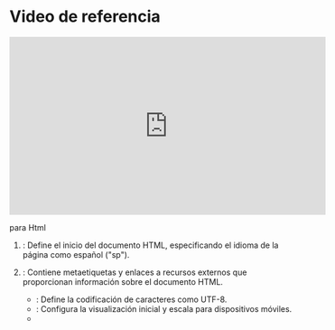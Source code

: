 # Video de referencia

<iframe width="560" height="315" src="https://www.youtube.com/embed/oWmOqxIanjk?si=5-d7lzG1Y7dDdOUq" title="YouTube video player" frameborder="0" allow="accelerometer; autoplay; clipboard-write; encrypted-media; gyroscope; picture-in-picture; web-share" allowfullscreen></iframe>


para Html


1. **<html lang="sp">**: Define el inicio del documento HTML, especificando el idioma de la página como español ("sp").

2. **<head>**: Contiene metaetiquetas y enlaces a recursos externos que proporcionan información sobre el documento HTML.

   - **<meta charset="UTF-8">**: Define la codificación de caracteres como UTF-8.
   - **<meta name="viewport" content="width=device-width, initial-scale=1.0">**: Configura la visualización inicial y escala para dispositivos móviles.
   - **<title>**: Define el título de la página que se mostrará en la pestaña del navegador.
   - **<link rel="stylesheet" href="css/style.css">**: Enlaza la hoja de estilo externa "style.css".
   - **<script src="js/main.js" type="module" defer></script>**: Enlaza el archivo de script JavaScript "main.js" como módulo y lo carga de manera diferida (defer).
   - **<link rel="stylesheet" href="https://cdnjs.cloudflare.com/ajax/libs/font-awesome/6.5.1/css/all.min.css">**: Enlaza la hoja de estilos de Font Awesome para obtener iconos.
   
3. **<body>**: Contiene el contenido principal del documento HTML.

4. **<header>**: Contiene la sección de encabezado de la página, que incluye la barra de navegación y la sección del cuerpo.

5. **<nav>**: Define la barra de navegación.

   - **<div class="container">**: Contenedor principal de la barra de navegación.
   
     - **<div>**: Contenedor para el logo, menú y formulario de búsqueda.
       - **<img src="storage/img/logo.png" alt="Logo" class="logo" />**: Muestra el logo de la página.
       - **<div class="menu">**: Contenedor para el menú de navegación y formulario de búsqueda.
         - **<ul>**: Lista de elementos de menú.
           - **<li>**: Elemento de la lista de menú.
             - **<a href="#">New Releases</a>**: Enlace dentro del elemento de menú.
         - **<form>**: Formulario de búsqueda.
           - **<div class="search-icon">**: Icono de búsqueda.
             - **<i class="fas fas fa-search"></i>**: Icono de búsqueda de Font Awesome.
           - **<input type="text" class="search" placeholder="search..." />**: Campo de entrada para la búsqueda.
           - **<button class="nav-btn">**: Botón de navegación.
             - **<i class="fas fa-car-plus"></i>**: Icono de carrito de Font Awesome.
       - **<div class="menu-btn">**: Botón del menú.
         - **<i class="fas-bars"></i>**: Icono de barras de Font Awesome.
   
   - **<div class="body">**: Contiene la sección del cuerpo de la página.
     - **<div>**: División para la información del producto.
       - **<h4>$47.97</h4>**: Encabezado de nivel 4 para mostrar el precio.
       - **<h1>Nike SuperRep Go</h1>**: Encabezado de nivel 1 para mostrar el nombre del producto.
       - **<div class="rating">**: Contenedor para la clasificación del producto.
         - **<i class="fas fa-star"></i>**: Icono de estrella de Font Awesome.
       - **<p>...</p>**: Párrafo que describe el producto.
       - **<a href="#" class="btn">Add to cart</a>**: Enlace de botón para agregar al carrito.

     - **<div>**: División para la imagen del producto.
       - **<img src="storage/img/shoe.png" alt="Nike SuperRep Go" />**: Imagen del producto.

   - **<div class="footer">**: Contiene la sección del pie de página.
     - **<div class="social">**: Contenedor para los enlaces a redes sociales.
       - **<a href="#"><i class="fab fa-facebook"></i></a>**: Enlace a Facebook con el icono de Font Awesome.
       - **<a href="#"><i class="fab fa-instagram"></i></a>**: Enlace a Instagram con el icono de Font Awesome.
       - **<a href="#"><i class="fab fa-twitter"></i></a>**: Enlace a Twitter con el icono de Font Awesome.
     - **<div class="watch">**: Contenedor para el ícono de reproducción y la leyenda "Preview".
       - **<div class="play-icon">**: Icono de reproducción con el icono de Font Awesome.
         - **<i class=" fas fas fa-play"></i>**: Icono de reproducción.
       - **<h3>Preview</h3>**: Encabezado de nivel 3 para mostrar "Preview".


para css

1. **body**: Establece estilos predeterminados para todo el cuerpo del documento HTML, incluyendo márgenes, rellenos, tipo de letra y color de fondo.

2. **nav**: Estilos para elementos de navegación, incluyendo color, posición y z-index.

3. **nav a, header a**: Estilo para elementos de anclaje (enlaces) dentro de las secciones de navegación y encabezado, estableciendo color y eliminando la decoración de texto.

4. **nav .container**: Estilos para el contenedor dentro de la sección de navegación, estableciendo máxima anchura, relleno y margen.

5. **nav .container > div**: Estilos para el div secundario dentro del contenedor de navegación, utilizando diseño de cuadrícula para columnas y alineando elementos en el centro.

6. **nav .menu, nav form, .footer, .footer .watch**: Estilos para varias secciones (menú, formulario, pie de página y reloj), estableciendo propiedades de visualización, justificación y alineación.

7. **nav ul**: Estilos para la lista no ordenada dentro de la navegación, estableciendo tipo de lista, relleno y propiedad de visualización.

8. **nav ul li**: Estilos para elementos de lista dentro de la lista de navegación, estableciendo propiedades de visualización y margen.

9. **nav ul a**: Estilos para elementos de anclaje dentro de la lista de navegación, estableciendo tamaño de fuente y transformación de texto.

10. **nav form**: Estilos para el formulario dentro de la navegación, estableciendo margen derecho y estilos para el elemento de entrada dentro del formulario.

11. **nav form input**: Estilos para los elementos de entrada dentro del formulario de navegación, estableciendo fondo, color, ancho, relleno, borde y sin contorno.

12. **nav form input::placeholder**: Estilos para el texto de marcador de posición dentro del formulario de navegación, estableciendo color.

13. **.logo**: Estilos para una clase llamada "logo", estableciendo ancho y propiedad de visualización.

14. **.nav-btn**: Estilos para una clase llamada "nav-btn", estableciendo fondo, color, ancho, alto, borde redondeado, y propiedades de transición. También se define el estado de hover.

15. **nav .container .menu-btn**: Estilos para una clase específica dentro del contenedor de navegación, estableciendo la visualización como "none".

16. **header**: Estilos para la sección de encabezado, estableciendo altura, color de fondo, posición, desbordamiento y color de texto.

17. **header::before**: Estilos para un pseudo-elemento antes del encabezado, creando un fondo de degradado lineal y un efecto de rotación.

18. **header::after**: Estilos para un pseudo-elemento después del encabezado, estableciendo contenido, posición, transformación, color, tamaño de fuente y z-index.

19. **.body**: Estilos para una clase llamada "body", estableciendo visualización, justificación de contenido, alineación de contenido, columnas de cuadrícula, brecha de cuadrícula, altura, posición, z-index, máxima anchura, margen y relleno.

20. **.body h1, .body h4, .body p**: Estilos para varios elementos de encabezado y párrafo dentro de la sección del cuerpo, estableciendo tamaño de fuente, margen, espaciado de letras, altura de línea y máxima anchura.

21. **.btn**: Estilos para una clase llamada "btn", estableciendo relleno, fondo, borde redondeado, espaciado de letras, tamaño de fuente y propiedades de transición. También se define el estado de hover.

22. **.body > div:nth-child(2)**: Estilos para el segundo div secundario dentro del cuerpo, estableciendo visualización, justificación de contenido y alineación de elementos.

23. **.body .fas**: Estilos para una clase específica dentro del cuerpo, estableciendo color.

24. **.body img**: Estilos para imágenes dentro del cuerpo, estableciendo ancho, rotación y sombra utilizando el filtro CSS.

25. **.footer**: Estilos para la sección de pie de página, estableciendo máxima anchura, margen, relleno y posición relativa.

26. **.footer a**: Estilos para elementos de anclaje dentro del pie de página, estableciendo margen y tamaño de fuente.

27. **.footer .play-icon**: Estilos para una clase específica dentro del pie de página, estableciendo borde, borde redondeado, ancho, altura, alineación de texto, altura de línea, tamaño de fuente, sombra y propiedades de transición. También se define el estado de hover.

28. **@media screen and (max-width: 1000px)**: Consulta de medios para pantallas con un ancho máximo de 1000px, ajustando estilos para la navegación y elementos relacionados.

29. **@media screen and (max-width: 1210px)**: Consulta de medios para pantallas con un ancho máximo de 1210px, ajustando estilos para la navegación, cuerpo, encabezado y elementos relacionados.

30. **@media screen and (max-width: 800px)**: Consulta de medios para pantallas con un ancho máximo de 800px, ajustando estilos para el tamaño de fuente HTML, imágenes del cuerpo y elementos del pie de página.

31. **@media screen and (max-height: 650px)**: Consulta de medios para pantallas con una altura máxima de 650px, ajustando estilos para el encabezado y elementos del pie de página.

